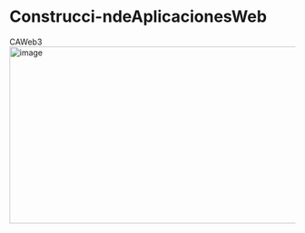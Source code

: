 # Construcci-ndeAplicacionesWeb

CAWeb3 <br>
<img width="640" height="312" alt="image" src="https://github.com/user-attachments/assets/63fdeb56-881e-464f-bef7-dc121b5d46b2" />
